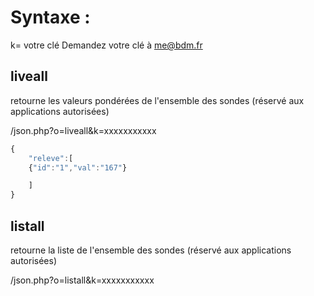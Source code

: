 # Syntaxe :
k= votre clé
Demandez votre clé à me@bdm.fr

## liveall
retourne les valeurs pondérées de l'ensemble des sondes (réservé aux applications autorisées)

/json.php?o=liveall&k=xxxxxxxxxxx
```javascript
{
	"releve":[
	{"id":"1","val":"167"}

	]
}
```

## listall
retourne la liste de l'ensemble des sondes (réservé aux applications autorisées)

/json.php?o=listall&k=xxxxxxxxxxx



 
